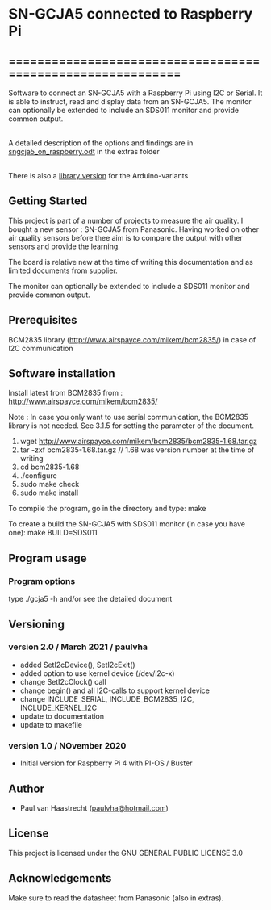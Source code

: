 # SN-GCJA5 connected to Raspberry Pi

## ===========================================================

Software to connect an SN-GCJA5 with a Raspberry Pi using I2C or Serial. It is able to instruct,
read and display data from an SN-GCJA5. The monitor can optionally be
extended to include an SDS011 monitor and provide common output.

<br> A detailed description of the options and findings are in [sngcja5_on_raspberry.odt](extras/sngcja5_on_raspberry.odt) in the extras folder

<br> There is also a [library version](https://github.com/paulvha/SN-GCJA5) for the Arduino-variants

## Getting Started
This project is part of a number of projects to measure the air quality.
I bought a new sensor : SN-GCJA5 from Panasonic.
Having worked on other air quality sensors before thee aim is to compare
the output with other sensors and provide the learning.

The board is relative new at the time of writing this documentation and
as limited documents from supplier.

The monitor can optionally be extended to include a SDS011 monitor
and provide common output.

## Prerequisites
BCM2835 library (http://www.airspayce.com/mikem/bcm2835/) in case of I2C communication

## Software installation

Install latest from BCM2835 from : http://www.airspayce.com/mikem/bcm2835/

Note :
In case you only want to use serial communication, the BCM2835 library
is not needed. See 3.1.5 for setting the parameter of the document.

1. wget http://www.airspayce.com/mikem/bcm2835/bcm2835-1.68.tar.gz
2. tar -zxf bcm2835-1.68.tar.gz     // 1.68 was version number at the time of writing
3. cd bcm2835-1.68
4. ./configure
5. sudo make check
6. sudo make install

To compile the program, go in the directory and type:
    make

To create a build the SN-GCJA5 with SDS011 monitor (in case you have one):
    make BUILD=SDS011

## Program usage
### Program options
type ./gcja5 -h and/or see the detailed document

## Versioning

### version 2.0 / March 2021 / paulvha
 * added SetI2cDevice(), SetI2cExit()
 * added option to use kernel device (/dev/i2c-x)
 * change SetI2cClock() call
 * change begin() and all I2C-calls to support kernel device
 * change INCLUDE_SERIAL, INCLUDE_BCM2835_I2C, INCLUDE_KERNEL_I2C
 * update to documentation
 * update to makefile

### version 1.0 / NOvember 2020
 * Initial version for Raspberry Pi 4 with PI-OS / Buster

## Author
 * Paul van Haastrecht (paulvha@hotmail.com)

## License
This project is licensed under the GNU GENERAL PUBLIC LICENSE 3.0

## Acknowledgements
Make sure to read the datasheet from Panasonic (also in extras).
